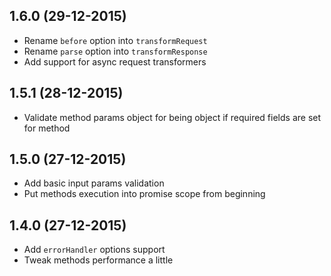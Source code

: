 ## 1.6.0 (29-12-2015)

- Rename `before` option into `transformRequest`
- Rename `parse` option into `transformResponse`
- Add support for async request transformers

## 1.5.1 (28-12-2015)

- Validate method params object for being object if required fields are set for method

## 1.5.0 (27-12-2015)

- Add basic input params validation
- Put methods execution into promise scope from beginning

## 1.4.0 (27-12-2015)

- Add `errorHandler` options support
- Tweak methods performance a little
